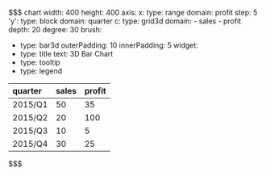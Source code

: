 <!-- internal -->


$$$ chart
width: 400
height: 400
axis:
  x:
    type: range
    domain: profit
    step: 5
  'y':
    type: block
    domain: quarter
  c:
    type: grid3d
    domain:
      - sales
      - profit
  depth: 20
  degree: 30
brush:
  - type: bar3d
    outerPadding: 10
    innerPadding: 5
widget:
  - type: title
    text: 3D Bar Chart
  - type: tooltip
  - type: legend

| quarter | sales | profit |
|:------- |:----- |:------ |
| 2015/Q1 | 50    | 35     |
| 2015/Q2 | 20    | 100    |
| 2015/Q3 | 10    | 5      |
| 2015/Q4 | 30    | 25     |
$$$
